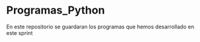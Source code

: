 # Programas_Python
En este repositorio se guardaran los programas que hemos desarrollado en este sprint
